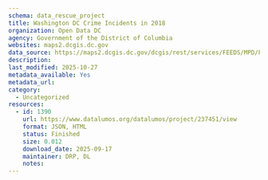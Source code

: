 ```yaml
---
schema: data_rescue_project 
title: Washington DC Crime Incidents in 2018
organization: Open Data DC
agency: Government of the District of Columbia
websites: maps2.dcgis.dc.gov
data_source: https://maps2.dcgis.dc.gov/dcgis/rest/services/FEEDS/MPD/FeatureServer/0
description: 
last_modified: 2025-10-27
metadata_available: Yes
metadata_url: 
category:
  - Uncategorized 
resources:
  - id: 1390
    url: https://www.datalumos.org/datalumos/project/237451/view
    format: JSON, HTML
    status: Finished
    size: 0.012
    download_date: 2025-09-17
    maintainer: DRP, DL
    notes: 
---
```

